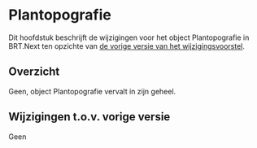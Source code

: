 Plantopografie
==============

Dit hoofdstuk beschrijft de wijzigingen voor het object Plantopografie in
BRT.Next ten opzichte van [de vorige versie van het
wijzigingsvoorstel](https://geonovum.github.io/brt-next-cv/#plantopografie).

Overzicht
---------

Geen, object Plantopografie vervalt in zijn geheel.

Wijzigingen t.o.v. vorige versie
--------------------------------

Geen
